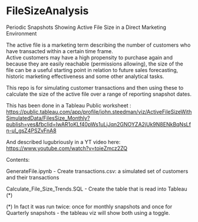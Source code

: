 # FileSizeAnalysis
Periodic Snapshots Showing Active File Size in a Direct Marketing Environment

The active file is a marketing term describing the number of customers who have transacted within a certain time frame.  
Active customers may have a high propensity to purchase again and because they are easily reachable (permissions allowing), 
the size of the file can be a useful starting point in relation to future sales forecasting, historic marketing effectiveness and some other analytical tasks.

This repo is for simulating customer transactions and then using these to calculate the size of the active file over a range of 
reporting snapshot dates. 

This has been done in a Tableau Public worksheet : 
https://public.tableau.com/app/profile/john.steedman/viz/ActiveFileSizeWithSimulatedData/FilesSize_Monthly?publish=yes&fbclid=IwAR1oKLf40pWs1uLjJqn2GNOYZA2jUk9N8ENkBqNsLfn-uI_gsZ4PSZvFnA8

And described lugubriously in a YT video here:
https://www.youtube.com/watch?v=toieZmcz2ZQ

Contents:

GenerateFile.ipynb             - Create transactions.csv:  a simulated set of customers and their transactions

Calculate_File_Size_Trends.SQL - Create the table that is read into Tableau (*)

(*) In fact it was run twice: once for monthly snapshots and once for Quarterly snapshots - the tableau viz will show both using a toggle.


